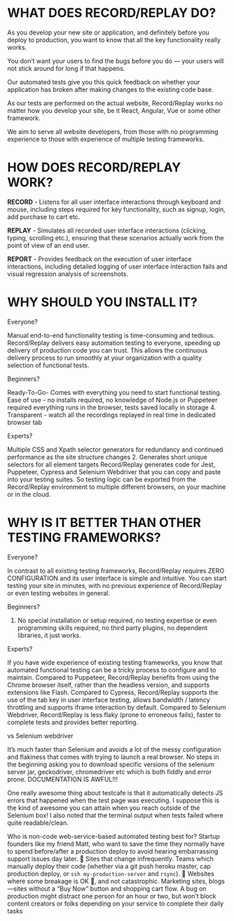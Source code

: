 # WHAT DOES RECORD/REPLAY DO?

As you develop your new site or application, and definitely before you deploy to production, you want to know that all the key functionality really works.

You don’t want your users to find the bugs before you do — your users will not stick around for long if that happens.

Our automated tests give you this quick feedback on whether your application has broken after making changes to the existing code base. 

As our tests are performed on the actual website, Record/Replay works no matter how you develop your site, be it React, Angular, Vue or some other framework.

We aim to serve all website developers, from those with no programming experience to those with experience of multiple testing frameworks. 

# HOW DOES RECORD/REPLAY WORK? 

__RECORD__ - Listens for all user interface interactions through keyboard and mouse, including steps required for key functionality, such as signup, login, add purchase to cart etc.

__REPLAY__ - Simulates all recorded user interface interactions (clicking, typing, scrolling etc.), ensuring that these scenarios actually work from the point of view of an end user.

__REPORT__ - Provides feedback on the execution of user interface interactions, including detailed logging of user interface interaction fails and visual regression analysis of screenshots.

# WHY SHOULD YOU INSTALL IT?

Everyone?

Manual end-to-end functionality testing is time-consuming and tedious. 
Record/Replay delivers easy automation testing to everyone, speeding up delivery of production code you can trust.
This allows the continuous delivery process to run smoothly at your organization with a quality selection of functional tests.

Beginners?

Ready-To-Go- Comes with everything you need to start functional testing.
Ease of use - no installs required, no knowledge of Node.js or Puppeteer required everything runs in the browser, tests saved locally in storage
4. Transparent - watch all the recordings replayed in real time in dedicated browser tab

Experts?

Multiple CSS and Xpath selector generators for redundancy and continued performance as the site structure changes
2. Generates short unique selectors for all element targets
Record/Replay generates code for Jest, Puppeteer, Cypress and Selenium Webdriver that you can copy and paste into your testing suites.
So testing logic can be exported from the Record/Replay environment to multiple different browsers, on your machine or in the cloud.

# WHY IS IT BETTER THAN OTHER TESTING FRAMEWORKS?

Everyone?

In contrast to all existing testing frameworks, Record/Replay requires ZERO CONFIGURATION and its user interface is simple and intuitive.
You can start testing your site in minutes, with no previous experience of Record/Replay or even testing websites in general.

Beginners?

1. No special installation or setup required, no testing expertise or even programming skills required, no third party plugins, no dependent libraries, it just works.

Experts?

If you have wide experience of existing testing frameworks, you know that automated functional testing can be a tricky process to configure and to maintain. 
Compared to Puppeteer, Record/Replay benefits from using the Chrome browser itself, rather than the headless version, and supports extensions like Flash.
Compared to Cypress, Record/Replay supports the use of the tab key in user interface testing, allows bandwidth / latency throttling and supports iframe interaction by default.
Compared to Selenium Webdriver, Record/Replay is less flaky (prone to erroneous fails), faster to complete tests and provides better reporting.








vs Selenium webdriver



It’s much faster than Selenium and avoids a lot of the messy configuration and flakiness that comes with trying to launch a real browser. 
No steps in the beginning asking you to download specific versions of the selenium server jar, geckodriver, chromedriver etc which is both fiddly and error prone. 
DOCUMENTATION IS AWFUL!!!

One really awesome thing about testcafe is that it automatically detects JS errors that happened when the test page was executing. I suppose this is the kind of awesome you can 
attain when you reach outside of the Selenium box! I also noted that the terminal output when tests failed where quite readable/clean.


Who is non-code web-service-based automated testing best for?
Startup founders like my friend Matt, who want to save the time they normally have to spend before/after a production deploy to avoid hearing embarrassing support issues day later. 🙇
Sites that change infrequently. Teams which manually deploy their code (whether via a git push heroku master, cap production deploy, or `ssh my-production-server` and `rsync`). 💪
Websites where some breakage is OK 💁, and not catastrophic. Marketing sites, blogs—sites without a “Buy Now” button and shopping cart flow. A bug on production 
might distract one person for an hour or two, but won’t block content creators or folks depending on your service to complete their daily tasks